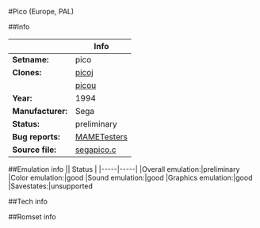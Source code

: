 #Pico (Europe, PAL)

##Info

||Info|
|-----|-----|
|**Setname:**|pico
|**Clones:**|[picoj](picoj.md)
||[picou](picou.md)
|**Year:**|1994
|**Manufacturer:**|Sega
|**Status:**|preliminary
|**Bug reports:**|[MAMETesters](http://mametesters.org/view_all_set.php?type=1&temporary=y&search=segapico.c)
|**Source file:**|[segapico.c](https://github.com/mamedev/mame/blob/master/src/mess/drivers/segapico.c)

##Emulation info
|| Status |
|-----|-----|
|Overall emulation:|preliminary
|Color emulation:|good
|Sound emulation:|good
|Graphics emulation:|good
|Savestates:|unsupported

##Tech info

##Romset info

<!--- START OF EDITED COMMENT DO NOT TOUCH TEXT ABOVE-->

